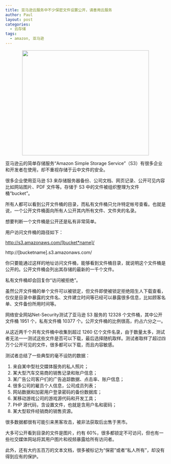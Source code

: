 ```yaml
---
title: 亚马逊云服务中不少保密文件设置公开，请善用云服务
author: Paul
layout: post
categories:
  - 云存储
tags:
  - amazon, 亚马逊
---
```


<img style="display: block; margin-left: auto; margin-right: auto;" src="http://s3.chztv.com/blog/2013-0406/Amazon-S3-buckets-private-data.jpg" alt="" width="398" height="329" />

亚马逊云的简单存储服务&ldquo;Amazon Simple Storage Service&rdquo;（S3）有很多企业和开发者在使用，却不重视存储于云中文件的安全。  

很多企业使用亚马逊 S3 来存储服务器备份、公司文档、网页记录、公开可见内容比如网站图片、PDF 文件等。存储于 S3 中的文件被组织整理为文件桶&ldquo;bucket&rdquo;。  

所有人都可以看到公开文件桶的目录，而私有文件桶只允许特定帐号查看。也就是说，一个公开文件桶面向所有人公开其内所有文件、文件夹的名录。  

想要判断一个文件桶是公开还是私有非常简单。  

用户访问文件桶的路径如下：

http://s3.amazonaws.com/[bucket*name]/</p> 

http://[bucket</em>name].s3.amazonaws.com/

你只要能通过这样的地址访问文件桶，能够看到文件桶目录，就说明这个文件桶是公开的。公开文件桶会列出其存储的最新的一千个文件。  

私有文件桶却会回复你&ldquo;访问被拒绝&rdquo;。  

虽然公开文件桶的单个文件可以被锁定，但文件即使被锁定拒绝陌生人下载查看，仅仅是目录中暴露的文件名、文件建立时间等已经可以暴露很多信息，比如顾客名单、文件备份所用时间等。  

网络安全网站Net-Security测试了亚马逊 S3 服务的 12328 个文件桶，其中公开文件桶 1951 个，私有文件桶 10377 个。公开文件桶的比例很高，约占六分之一。  

从这近两千个共有文件桶中收集到超过 1260 亿个文件名录，由于数量太多，测试者无法一一测试这些文件是否可以下载，最后选择随机取样。测试者取样了超过四万个公开可见的文件，很多都可以下载，而且内容敏感。  

测试者总结了一些典型的毫不设防的数据：

1. 来自某中型社交媒体服务的私人照片；
2. 某大型汽车交易商的销售记录和账户信息；
3. 某广告公司客户们的广告追踪数据、点击率、账户信息；
4. 很多公司的雇员个人信息，公司成员列表；
5. 网站数据和加密用户登录密码的备份数据库；
6. 某移动游戏公司的游戏源代码和开发工具；
7. PHP 源代码，含设置文件，也就是含用户名和密码；
8. 某大型软件经销商的销售资源。

很多数据都很有可能引来黑客攻击，被非法获取后出售于黑市。  

大多可公开看到目录的文件是图片，约有 60%，很多都锁定不可访问，但也有一些社交媒体网站将其用户图片和视频暴露给所有访问者。  

此外，还有大约五百万的文本文档，很多被标记为&ldquo;保密&rdquo;或者&ldquo;私人所有&rdquo;，却没有得到应有的保护。
